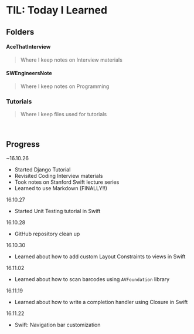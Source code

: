 # TIL: Today I Learned

## Folders

#### AceThatInterview
> Where I keep notes on Interview materials

#### SWEngineersNote
> Where I keep notes on Programming

### Tutorials
> Where I keep files used for tutorials

<br/>

## Progress

~16.10.26
- Started Django Tutorial
- Revisited Coding Interview materials
- Took notes on Stanford Swift lecture series
- Learned to use Markdown (FINALLY!!)

16.10.27
- Started Unit Testing tutorial in Swift

16.10.28
- GitHub repository clean up

16.10.30
- Learned about how to add custom Layout Constraints to views in Swift

16.11.02
- Learned about how to scan barcodes using `AVFoundation` library

16.11.19
- Learned about how to write a completion handler using Closure in Swift

16.11.22
- Swift: Navigation bar customization
